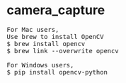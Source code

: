 # camera_capture
<pre>
For Mac users,
Use brew to install OpenCV
$ brew install opencv
$ brew link --overwrite opencv

For Windows users,
$ pip install opencv-python
<pre>
